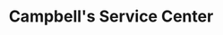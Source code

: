 ---
title: "Campbell's Service Center"
url: /north-huntingdon/campbells-service-center/
shop: car repair
---